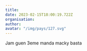 ```yaml
---
title: 
date: 2023-02-15T18:00:19.722Z
organisation: 
author: 
avatar: "/img/pays/127.svg"
---
```


Jam guen 3eme manda macky  basta